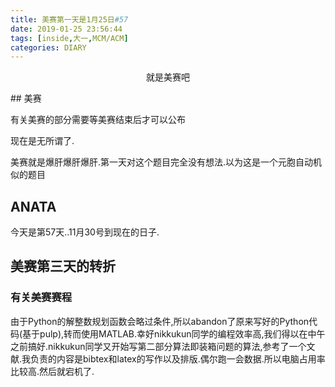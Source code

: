```yaml
---
title: 美赛第一天是1月25日#57
date: 2019-01-25 23:56:44
tags: [inside,大一,MCM/ACM]
categories: DIARY
---
```

<p align = "center">就是美赛吧</p>
<!--more-->
## 美赛

有关美赛的部分需要等美赛结束后才可以公布

现在是无所谓了.

美赛就是爆肝爆肝爆肝.第一天对这个题目完全没有想法.以为这是一个元胞自动机似的题目

## ANATA

今天是第57天..11月30号到现在的日子.

## 美赛第三天的转折

### 有关美赛赛程

由于Python的解整数规划函数会略过条件,所以abandon了原来写好的Python代码(基于pulp),转而使用MATLAB.幸好nikkukun同学的编程效率高,我们得以在中午之前搞好.nikkukun同学又开始写第二部分算法即装箱问题的算法,参考了一个文献.我负责的内容是bibtex和latex的写作以及排版.偶尔跑一会数据.所以电脑占用率比较高.然后就宕机了.